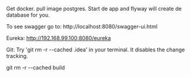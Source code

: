 Get docker.
pull image postgres.
Start de app and flyway will create de database for you.

To see swagger go to:
http://localhost:8080/swagger-ui.html

Eureka:
http://192.168.99.100:8080/eureka

Git:
Try 'git rm -r --cached .idea' in your terminal. It disables the change tracking.

git rm -r --cached build

